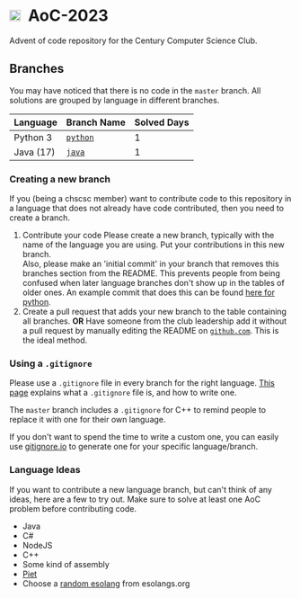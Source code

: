 <!-- TODO: Upload a transparent icon & use that instead -->
# <img src="https://avatars.githubusercontent.com/u/152345110" width="20"/>&nbsp;&nbsp;AoC-2023
Advent of code repository for the Century Computer Science Club.

## Branches
You may have noticed that there is no code in the `master` branch. All solutions are grouped by language in different branches.

| Language | Branch Name | Solved Days |
| -------- | ----------- | ----------- |
| Python 3 | [`python`](https://github.com/chscsc/AoC-2023/tree/python)    | 1        |
| Java (17) | [`java`](https://github.com/chscsc/AoC-2023/tree/java)        | 1        |

### Creating a new branch
If you (being a chscsc member) want to contribute code to this repository in a language that does not already have code contributed, then you need to create a branch.

1. Contribute your code
Please create a new branch, typically with the name of the language you are using. Put your contributions in this new branch.  
Also, please make an 'initial commit' in your branch that removes this branches section from the README. This prevents people from being confused when later language branches don't show up in the tables of older ones. An example commit that does this can be found [here for python](https://github.com/chscsc/AoC-2023/commit/5122b218c65959717403cf8fbb8965ed5d3f573c).
2. Create a pull request that adds your new branch to the table containing all branches. **OR** Have someone from the club leadership add it without a pull request by manually editing the README on [`github.com`](https://github.com/chscsc/AoC-2023/edit/master/README.md). This is the ideal method.

### Using a `.gitignore`
Please use a `.gitignore` file in every branch for the right language. [This page](https://www.freecodecamp.org/news/gitignore-what-is-it-and-how-to-add-to-repo/) explains what a `.gitignore` file is, and how to write one. 

The `master` branch includes a `.gitignore` for C++ to remind people to replace it with one for their own language. 

If you don't want to spend the time to write a custom one, you can easily use [gitignore.io](https://www.toptal.com/developers/gitignore/) to generate one for your specific language/branch.

### Language Ideas
If you want to contribute a new language branch, but can't think of any ideas, here are a few to try out. Make sure to solve at least one AoC problem before contributing code.
* Java
* C#
* NodeJS
* C++
* Some kind of assembly
* [Piet](https://esolangs.org/wiki/Piet) 
* Choose a [random esolang](https://esolangs.org/wiki/Special:Random) from esolangs.org
